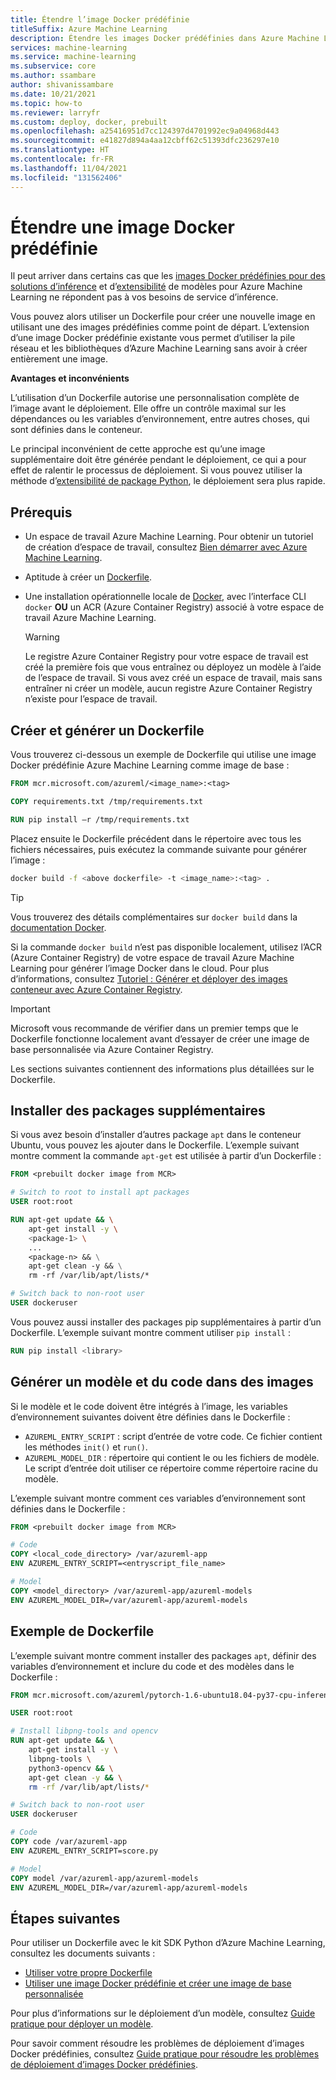 ```yaml
---
title: Étendre l’image Docker prédéfinie
titleSuffix: Azure Machine Learning
description: Étendre les images Docker prédéfinies dans Azure Machine Learning
services: machine-learning
ms.service: machine-learning
ms.subservice: core
ms.author: ssambare
author: shivanissambare
ms.date: 10/21/2021
ms.topic: how-to
ms.reviewer: larryfr
ms.custom: deploy, docker, prebuilt
ms.openlocfilehash: a25416951d7cc124397d4701992ec9a04968d443
ms.sourcegitcommit: e41827d894a4aa12cbff62c51393dfc236297e10
ms.translationtype: HT
ms.contentlocale: fr-FR
ms.lasthandoff: 11/04/2021
ms.locfileid: "131562406"
---
```

# <a name="extend-a-prebuilt-docker-image"></a>Étendre une image Docker prédéfinie

Il peut arriver dans certains cas que les [images Docker prédéfinies pour des solutions d’inférence](concept-prebuilt-docker-images-inference.md) et d’[extensibilité](./how-to-prebuilt-docker-images-inference-python-extensibility.md) de modèles pour Azure Machine Learning ne répondent pas à vos besoins de service d’inférence.

Vous pouvez alors utiliser un Dockerfile pour créer une nouvelle image en utilisant une des images prédéfinies comme point de départ. L’extension d’une image Docker prédéfinie existante vous permet d’utiliser la pile réseau et les bibliothèques d’Azure Machine Learning sans avoir à créer entièrement une image.

**Avantages et inconvénients**

L’utilisation d’un Dockerfile autorise une personnalisation complète de l’image avant le déploiement. Elle offre un contrôle maximal sur les dépendances ou les variables d’environnement, entre autres choses, qui sont définies dans le conteneur.

Le principal inconvénient de cette approche est qu’une image supplémentaire doit être générée pendant le déploiement, ce qui a pour effet de ralentir le processus de déploiement. Si vous pouvez utiliser la méthode d’[extensibilité de package Python](./how-to-prebuilt-docker-images-inference-python-extensibility.md), le déploiement sera plus rapide.
## <a name="prerequisites"></a>Prérequis

* Un espace de travail Azure Machine Learning. Pour obtenir un tutoriel de création d’espace de travail, consultez [Bien démarrer avec Azure Machine Learning](quickstart-create-resources.md).
* Aptitude à créer un [Dockerfile](https://docs.docker.com/engine/reference/builder/).
* Une installation opérationnelle locale de [Docker](https://www.docker.com/), avec l’interface CLI `docker` **OU** un ACR (Azure Container Registry) associé à votre espace de travail Azure Machine Learning.

    > [!WARNING]
    > Le registre Azure Container Registry pour votre espace de travail est créé la première fois que vous entraînez ou déployez un modèle à l’aide de l’espace de travail. Si vous avez créé un espace de travail, mais sans entraîner ni créer un modèle, aucun registre Azure Container Registry n’existe pour l’espace de travail.
## <a name="create-and-build-dockerfile"></a>Créer et générer un Dockerfile

Vous trouverez ci-dessous un exemple de Dockerfile qui utilise une image Docker prédéfinie Azure Machine Learning comme image de base :

```Dockerfile
FROM mcr.microsoft.com/azureml/<image_name>:<tag>

COPY requirements.txt /tmp/requirements.txt

RUN pip install –r /tmp/requirements.txt
```

Placez ensuite le Dockerfile précédent dans le répertoire avec tous les fichiers nécessaires, puis exécutez la commande suivante pour générer l’image :

```bash
docker build -f <above dockerfile> -t <image_name>:<tag> .
```

> [!TIP]
> Vous trouverez des détails complémentaires sur `docker build` dans la [documentation Docker](https://docs.docker.com/engine/reference/commandline/build/).

Si la commande `docker build` n’est pas disponible localement, utilisez l’ACR (Azure Container Registry) de votre espace de travail Azure Machine Learning pour générer l’image Docker dans le cloud. Pour plus d’informations, consultez [Tutoriel : Générer et déployer des images conteneur avec Azure Container Registry](../container-registry/container-registry-tutorial-quick-task.md).

> [!IMPORTANT]
> Microsoft vous recommande de vérifier dans un premier temps que le Dockerfile fonctionne localement avant d’essayer de créer une image de base personnalisée via Azure Container Registry.

Les sections suivantes contiennent des informations plus détaillées sur le Dockerfile.

## <a name="install-extra-packages"></a>Installer des packages supplémentaires

Si vous avez besoin d’installer d’autres package `apt` dans le conteneur Ubuntu, vous pouvez les ajouter dans le Dockerfile. L’exemple suivant montre comment la commande `apt-get` est utilisée à partir d’un Dockerfile :

```Dockerfile
FROM <prebuilt docker image from MCR>

# Switch to root to install apt packages
USER root:root

RUN apt-get update && \
    apt-get install -y \
    <package-1> \
    ... 
    <package-n> && \
    apt-get clean -y && \
    rm -rf /var/lib/apt/lists/*

# Switch back to non-root user
USER dockeruser
```

Vous pouvez aussi installer des packages pip supplémentaires à partir d’un Dockerfile. L’exemple suivant montre comment utiliser `pip install` :

```Dockerfile
RUN pip install <library>
```

<a id="buildmodel"></a>

## <a name="build-model-and-code-into-images"></a>Générer un modèle et du code dans des images

Si le modèle et le code doivent être intégrés à l’image, les variables d’environnement suivantes doivent être définies dans le Dockerfile :

* `AZUREML_ENTRY_SCRIPT` : script d’entrée de votre code. Ce fichier contient les méthodes `init()` et `run()`.
* `AZUREML_MODEL_DIR` : répertoire qui contient le ou les fichiers de modèle. Le script d’entrée doit utiliser ce répertoire comme répertoire racine du modèle.

L’exemple suivant montre comment ces variables d’environnement sont définies dans le Dockerfile :

```Dockerfile
FROM <prebuilt docker image from MCR>

# Code
COPY <local_code_directory> /var/azureml-app
ENV AZUREML_ENTRY_SCRIPT=<entryscript_file_name>

# Model
COPY <model_directory> /var/azureml-app/azureml-models
ENV AZUREML_MODEL_DIR=/var/azureml-app/azureml-models
```

## <a name="example-dockerfile"></a>Exemple de Dockerfile

L’exemple suivant montre comment installer des packages `apt`, définir des variables d’environnement et inclure du code et des modèles dans le Dockerfile :

```Dockerfile
FROM mcr.microsoft.com/azureml/pytorch-1.6-ubuntu18.04-py37-cpu-inference:latest 

USER root:root

# Install libpng-tools and opencv
RUN apt-get update && \
    apt-get install -y \
    libpng-tools \
    python3-opencv && \
    apt-get clean -y && \
    rm -rf /var/lib/apt/lists/*

# Switch back to non-root user
USER dockeruser

# Code
COPY code /var/azureml-app
ENV AZUREML_ENTRY_SCRIPT=score.py

# Model
COPY model /var/azureml-app/azureml-models
ENV AZUREML_MODEL_DIR=/var/azureml-app/azureml-models
```

## <a name="next-steps"></a>Étapes suivantes

Pour utiliser un Dockerfile avec le kit SDK Python d’Azure Machine Learning, consultez les documents suivants :

* [Utiliser votre propre Dockerfile](how-to-use-environments.md#use-your-own-dockerfile)
* [Utiliser une image Docker prédéfinie et créer une image de base personnalisée](how-to-use-environments.md#use-a-prebuilt-docker-image)

Pour plus d’informations sur le déploiement d’un modèle, consultez [Guide pratique pour déployer un modèle](how-to-deploy-and-where.md).

Pour savoir comment résoudre les problèmes de déploiement d’images Docker prédéfinies, consultez [Guide pratique pour résoudre les problèmes de déploiement d’images Docker prédéfinies](how-to-troubleshoot-prebuilt-docker-image-inference.md).